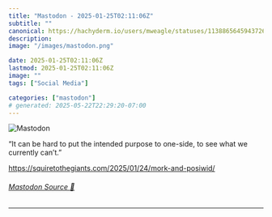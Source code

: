 ```yaml
---
title: "Mastodon - 2025-01-25T02:11:06Z"
subtitle: ""
canonical: https://hachyderm.io/users/mweagle/statuses/113886564594372690
description:
image: "/images/mastodon.png"

date: 2025-01-25T02:11:06Z
lastmod: 2025-01-25T02:11:06Z
image: ""
tags: ["Social Media"]

categories: ["mastodon"]
# generated: 2025-05-22T22:29:20-07:00
---
```

![Mastodon](/images/mastodon.png)

<p>“It can be hard to put the intended purpose to one-side, to see what we currently can’t.”</p><p><a href="https://squiretothegiants.com/2025/01/24/mork-and-posiwid/" target="_blank" rel="nofollow noopener noreferrer" translate="no"><span class="invisible">https://</span><span class="ellipsis">squiretothegiants.com/2025/01/</span><span class="invisible">24/mork-and-posiwid/</span></a></p>


###### [Mastodon Source 🐘](https://hachyderm.io/@mweagle/113886564594372690)

___
